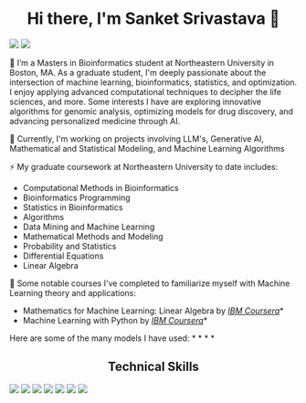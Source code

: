 <h1 align = "center"> Hi there, I'm Sanket Srivastava 👋 </h1>

[![](https://img.shields.io/badge/LinkedIn-0077B5?style=for-the-badge&logo=linkedin&logoColor=white)](https://www.linkedin.com/in/sanketsrivastava2/) [![](https://img.shields.io/badge/Microsoft_Outlook-0078D4?style=for-the-badge&logo=microsoft-outlook&logoColor=white)](mailto:srivastava.sank@northeastern.edu)

🌱 I’m a Masters in Bioinformatics student at Northeastern University in Boston, MA.
As a graduate student, I'm deeply passionate about the intersection of machine learning, bioinformatics, statistics, and optimization. I enjoy applying advanced computational techniques to decipher the life sciences, and more. Some interests I have are exploring innovative algorithms for genomic analysis, optimizing models for drug discovery, and advancing personalized medicine through AI.

🔭 Currently, I'm working on projects involving LLM's, Generative AI, Mathematical and Statistical Modeling, and Machine Learning Algorithms




⚡ My graduate coursework at Northeastern University to date includes:
* Computational Methods in Bioinformatics
* Bioinformatics Programming
* Statistics in Bioinformatics
* Algorithms
* Data Mining and Machine Learning
* Mathematical Methods and Modeling
* Probability and Statistics
* Differential Equations
* Linear Algebra

🔭 Some notable courses I've completed to familiarize myself with Machine Learning theory and applications:
* Mathematics for Machine Learning: Linear Algebra by [_IBM Coursera_](https://coursera.org/share/27d669532422678f8de323556139c67c)*
* Machine Learning with Python by [_IBM Coursera_](https://coursera.org/share/a8659990dd60019a691ec3ccf244fa2e)*

Here are some of the many models I have used:
* 
*
*
*

<h2 align = "center"> Technical Skills </h2>

[![](https://img.shields.io/badge/Python-FFD43B?style=for-the-badge&logo=python&logoColor=blue)](www.python.org) [![](https://img.shields.io/badge/R-276DC3?style=for-the-badge&logo=r&logoColor=white)](https://www.r-project.org/) [![](https://img.shields.io/badge/C-00599C?style=for-the-badge&logo=c&logoColor=white)](cprogramming.com) [![](https://img.shields.io/badge/Pandas-2C2D72?style=for-the-badge&logo=pandas&logoColor=white)](pandas.pydata.org) [![](https://img.shields.io/badge/Numpy-777BB4?style=for-the-badge&logo=numpy&logoColor=white)](numpy.org) [![](https://img.shields.io/badge/LaTeX-47A141?style=for-the-badge&logo=LaTeX&logoColor=white)](latex-project.org) [![](https://img.shields.io/badge/Microsoft_Excel-217346?style=for-the-badge&logo=microsoft-excel&logoColor=white)](https://www.microsoft.com/en-us/microsoft-365/excel)
<!--
**sanketsriv22/sanketsriv22** is a ✨ _special_ ✨ repository because its `README.md` (this file) appears on your GitHub profile.

Here are some ideas to get you started:

- 🔭 I’m currently working on ...
- 🌱 I’m currently learning ...
- 👯 I’m looking to collaborate on ...
- 🤔 I’m looking for help with ...
- 💬 Ask me about ...
- 📫 How to reach me: ...
- 😄 Pronouns: ...
- ⚡ Fun fact: ...
-->

